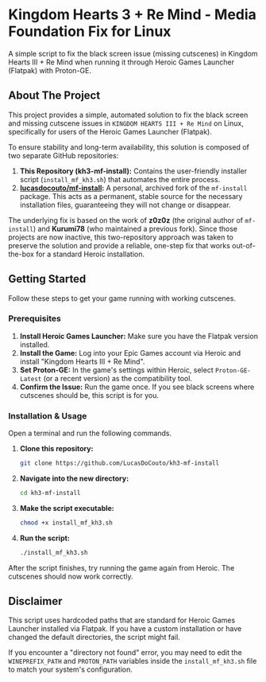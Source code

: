 # Kingdom Hearts 3 + Re Mind - Media Foundation Fix for Linux

A simple script to fix the black screen issue (missing cutscenes) in Kingdom Hearts III + Re Mind when running it through Heroic Games Launcher (Flatpak) with Proton-GE.

## About The Project

This project provides a simple, automated solution to fix the black screen and missing cutscene issues in `KINGDOM HEARTS III + Re Mind` on Linux, specifically for users of the Heroic Games Launcher (Flatpak).

To ensure stability and long-term availability, this solution is composed of two separate GitHub repositories:

1.  **This Repository (kh3-mf-install):** Contains the user-friendly installer script (`install_mf_kh3.sh`) that automates the entire process.
2.  **[lucasdocouto/mf-install](https://github.com/LucasDoCouto/mf-install):** A personal, archived fork of the `mf-install` package. This acts as a permanent, stable source for the necessary installation files, guaranteeing they will not change or disappear.

The underlying fix is based on the work of **z0z0z** (the original author of `mf-install`) and **Kurumi78** (who maintained a previous fork). Since those projects are now inactive, this two-repository approach was taken to preserve the solution and provide a reliable, one-step fix that works out-of-the-box for a standard Heroic installation.

## Getting Started

Follow these steps to get your game running with working cutscenes.

### Prerequisites

1.  **Install Heroic Games Launcher:** Make sure you have the Flatpak version installed.
2.  **Install the Game:** Log into your Epic Games account via Heroic and install "Kingdom Hearts III + Re Mind".
3.  **Set Proton-GE:** In the game's settings within Heroic, select `Proton-GE-Latest` (or a recent version) as the compatibility tool.
4.  **Confirm the Issue:** Run the game once. If you see black screens where cutscenes should be, this script is for you.

### Installation & Usage

Open a terminal and run the following commands.

1.  **Clone this repository:**
    ```bash
    git clone https://github.com/LucasDoCouto/kh3-mf-install
    ```

2.  **Navigate into the new directory:**
    ```bash
    cd kh3-mf-install
    ```

3.  **Make the script executable:**
    ```bash
    chmod +x install_mf_kh3.sh
    ```

4.  **Run the script:**
    ```bash
    ./install_mf_kh3.sh
    ```

After the script finishes, try running the game again from Heroic. The cutscenes should now work correctly.

## Disclaimer

This script uses hardcoded paths that are standard for Heroic Games Launcher installed via Flatpak. If you have a custom installation or have changed the default directories, the script might fail.

If you encounter a "directory not found" error, you may need to edit the `WINEPREFIX_PATH` and `PROTON_PATH` variables inside the `install_mf_kh3.sh` file to match your system's configuration.
